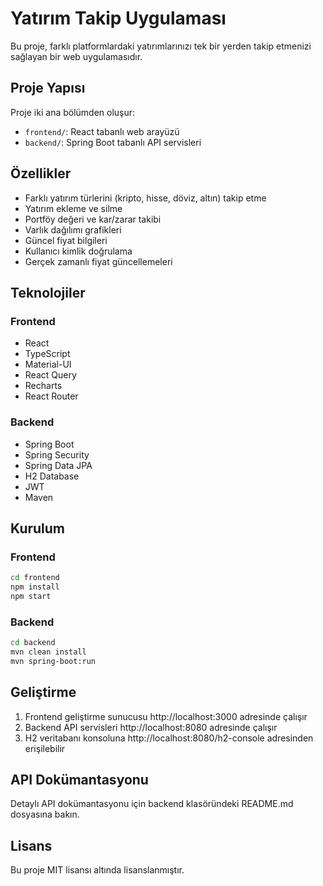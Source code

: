 # Yatırım Takip Uygulaması

Bu proje, farklı platformlardaki yatırımlarınızı tek bir yerden takip etmenizi sağlayan bir web uygulamasıdır.

## Proje Yapısı

Proje iki ana bölümden oluşur:

- `frontend/`: React tabanlı web arayüzü
- `backend/`: Spring Boot tabanlı API servisleri

## Özellikler

- Farklı yatırım türlerini (kripto, hisse, döviz, altın) takip etme
- Yatırım ekleme ve silme
- Portföy değeri ve kar/zarar takibi
- Varlık dağılımı grafikleri
- Güncel fiyat bilgileri
- Kullanıcı kimlik doğrulama
- Gerçek zamanlı fiyat güncellemeleri

## Teknolojiler

### Frontend
- React
- TypeScript
- Material-UI
- React Query
- Recharts
- React Router

### Backend
- Spring Boot
- Spring Security
- Spring Data JPA
- H2 Database
- JWT
- Maven

## Kurulum

### Frontend

```bash
cd frontend
npm install
npm start
```

### Backend

```bash
cd backend
mvn clean install
mvn spring-boot:run
```

## Geliştirme

1. Frontend geliştirme sunucusu http://localhost:3000 adresinde çalışır
2. Backend API servisleri http://localhost:8080 adresinde çalışır
3. H2 veritabanı konsoluna http://localhost:8080/h2-console adresinden erişilebilir

## API Dokümantasyonu

Detaylı API dokümantasyonu için backend klasöründeki README.md dosyasına bakın.

## Lisans

Bu proje MIT lisansı altında lisanslanmıştır. 